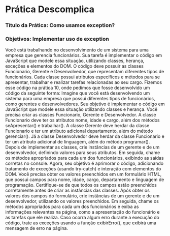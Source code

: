 # Prática Descomplica
### Título da Prática:  Como usamos exception?
### Objetivos: Implementar uso de exception

Você está trabalhando no desenvolvimento de um sistema para uma empresa que gerencia funcionários. Sua tarefa é implementar o código em JavaScript que modele essa situação, utilizando classes, herança, exceções e elementos do DOM. O código deve possuir as classes Funcionario, Gerente e Desenvolvedor, que representam diferentes tipos de funcionários. Cada classe possui atributos específicos e métodos para se apresentar, trabalhar e realizar tarefas relacionadas ao seu cargo. Fizemos esse código na prática 10, onde pedimos que fosse desenvolvido um código da seguinte forma: Imagine que você está desenvolvendo um sistema para uma empresa que possui diferentes tipos de funcionários, como gerentes e desenvolvedores. Seu objetivo é implementar o código em JavaScript que modele essa situação utilizando classes e herança. Você precisa criar as classes Funcionario, Gerente e Desenvolvedor. A classe Funcionario deve ter os atributos nome, idade e cargo, além dos métodos seApresentar() e trabalhar(). A classe Gerente deve herdar da classe Funcionario e ter um atributo adicional departamento, além do método gerenciar(). Já a classe Desenvolvedor deve herdar da classe Funcionario e ter um atributo adicional de linguagem, além do método programar(). Depois de implementar as classes, crie instâncias de um gerente e de um desenvolvedor, definindo valores para seus atributos. Em seguida, chame os métodos apropriados para cada um dos funcionários, exibindo as saídas corretas no console. Agora, seu objetivo é aprimorar o código, adicionando tratamento de exceções (usando try-catch) e interação com elementos do DOM. Você precisa obter os valores preenchidos em um formulário HTML, que possui campos para nome, idade, cargo, departamento e linguagem de programação. Certifique-se de que todos os campos estão preenchidos corretamente antes de criar as instâncias das classes. Após obter os valores dos campos do formulário, crie instâncias de um gerente e de um desenvolvedor, utilizando os valores preenchidos. Em seguida, chame os métodos apropriados para cada um dos funcionários e exiba as informações relevantes na página, como a apresentação do funcionário e as tarefas que ele realiza. Caso ocorra algum erro durante a execução do código, trate as exceções usando a função exibirErro(), que exibirá uma mensagem de erro na página.
